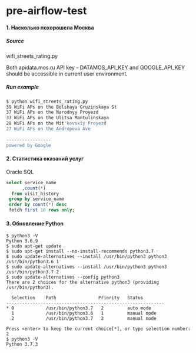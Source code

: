# pre-airflow-test

#### 1. Насколько похорошела Москва
##### Source
wifi_streets_rating.py

Both apidata.mos.ru API key - DATAMOS_API_KEY and GOOGLE_API_KEY
should be accessible in current user environment.

##### Run example
```bash
$ python wifi_streets_rating.py 
39 WiFi APs on the Bolshaya Gruzinskaya St
37 WiFi APs on the Narodnyy Proyezd
33 WiFi APs on the Ulitsa Mantulinskaya
28 WiFi APs on the Mit'kovskiy Proyezd
27 WiFi APs on the Andropova Ave
 
-----------------
powered by Google
```

#### 2. Статистика оказаний услуг
Oracle SQL
```SQL
select service_name
      ,count(*)
  from visit_history
 group by service_name
 order by count(*) desc
 fetch first 10 rows only;
```

#### 3. Обновление Python
```
$ python3 -V
Python 3.6.9
$ sudo apt-get update
$ sudo apt-get install --no-install-recommends python3.7
$ sudo update-alternatives --install /usr/bin/python3 python3 /usr/bin/python3.6 1
$ sudo update-alternatives --install /usr/bin/python3 python3 /usr/bin/python3.7 2
$ sudo update-alternatives --config python3
There are 2 choices for the alternative python3 (providing /usr/bin/python3).

  Selection    Path                Priority   Status
------------------------------------------------------------
* 0            /usr/bin/python3.7   2         auto mode
  1            /usr/bin/python3.6   1         manual mode
  2            /usr/bin/python3.7   2         manual mode

Press <enter> to keep the current choice[*], or type selection number: 2
$ python3 -V
Python 3.7.3
```